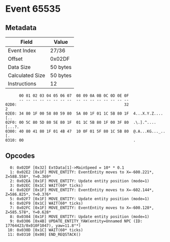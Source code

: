 # Event 65535

## Metadata

| Field           | Value    |
|-----------------|----------|
| Event Index     | 27/36    |
| Offset          | 0x02DF   |
| Data Size       | 50 bytes |
| Calculated Size | 50 bytes |
| Instructions    | 12       |

```
      00 01 02 03 04 05 06 07  08 09 0A 0B 0C 0D 0E 0F
      -- -- -- -- -- -- -- --  -- -- -- -- -- -- -- --
02D0:                                               32                 2
02E0: 34 80 1F 00 58 80 59 80  5A 80 1F 01 1C 5B 80 1F  4...X.Y.Z....[..
02F0: 00 5C 80 5D 80 5E 80 1F  01 1C 5B 80 1F 00 3F 80  .\.].^....[...?.
0300: 40 80 41 80 1F 01 4B 47  10 0F 01 5F 80 1C 5B 80  @.A...KG..._..[.
0310: 00                                                .               
```

## Opcodes

```
  0: 0x02DF [0x32] ExtData[1]->MainSpeed = 10* * 0.1
  1: 0x02E2 [0x1F] MOVE_ENTITY: EventEntity moves to X=-600.221*, Z=588.558*, Y=0.369*
  2: 0x02EA [0x1F] MOVE_ENTITY: Update entity position (mode=1)
  3: 0x02EC [0x1C] WAIT(60* ticks)
  4: 0x02EF [0x1F] MOVE_ENTITY: EventEntity moves to X=-602.144*, Z=586.825*, Y=0.376*
  5: 0x02F7 [0x1F] MOVE_ENTITY: Update entity position (mode=1)
  6: 0x02F9 [0x1C] WAIT(60* ticks)
  7: 0x02FC [0x1F] MOVE_ENTITY: EventEntity moves to X=-600.128*, Z=585.578*, Y=0.628*
  8: 0x0304 [0x1F] MOVE_ENTITY: Update entity position (mode=1)
  9: 0x0306 [0x4B] UPDATE_ENTITY_YAW(entity=Unnamed NPC (ID: 17764423/0x010F1047), yaw=11.8°*)
 10: 0x030D [0x1C] WAIT(60* ticks)
 11: 0x0310 [0x00] END_REQSTACK()
```
